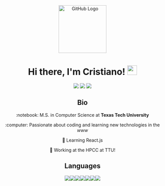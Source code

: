 <div align="center">
<img src="https://github.com/raghavk16/raghavk16/blob/master/octo.gif" alt="GitHub Logo" width="150" height="150" />
</div>

<div align="center">
  <h1>Hi there, I'm Cristiano! <img src="https://raw.githubusercontent.com/MartinHeinz/MartinHeinz/master/wave.gif" width="30px"> </h1> 
</div>

<div align="center">
  <a href="https://www.linkedin.com/in/cristianocaon/"><img src="https://img.shields.io/badge/-cristianocaon-blue?style=flat-square&logo=Linkedin&logoColor=white&link=https://www.linkedin.com/in/cristianocaon/" /></a>
  <a href="https://www.instagram.com/cristiano.caon/"><img src="https://img.shields.io/badge/-cristiano.caon-e4405f?style=flat-square&logo=Instagram&logoColor=white&link=https://www.instagram.com/cristiano.caon/" /></a>
  <a href="mailto:cristiano.e.caon@gmail.com"><img src="https://img.shields.io/badge/-cristiano.e.caon@gmail.com-d14836?style=flat-square&logo=Gmail&logoColor=white&link=mailto:cristiano.e.caon@gmail.com" /></a>
</div>

<div align="center">
  <h2>Bio</h2>
  <p>:notebook: M.S. in Computer Science at <strong>Texas Tech University</strong></p>
  <p>:computer: Passionate about coding and learning new technologies in the <em>www</em></p>
    <p>🌱 Learning React.js</p>
    <p>🔭 Working at the HPCC at TTU!</p>
</div>

<div align="center">
  <h2>Languages</h2>
<img src="https://img.icons8.com/color/42/000000/c-programming.png"/><img src="https://img.icons8.com/color/42/000000/java-coffee-cup-logo.png"/><img src="https://img.icons8.com/color/42/000000/python.png"/><img src="https://img.icons8.com/color/42/000000/javascript.png"/><img src="https://img.icons8.com/plasticine/42/000000/bash.png"/><img src="https://img.icons8.com/color/42/000000/postgreesql.png"/><img src="https://img.icons8.com/color/42/000000/mongodb.png"/>
</div>
